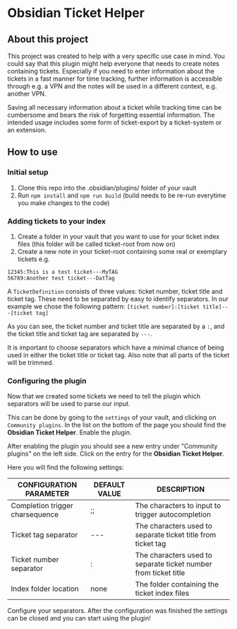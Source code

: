 # Obsidian Ticket Helper

## About this project
This project was created to help with a very specific use case in mind. You could say that this plugin might help everyone that needs to create notes containing tickets.
Especially if you need to enter information about the tickets in a fast manner for time tracking, further information is accessible through e.g. a VPN and the notes will be used in a different context, e.g. another VPN.

Saving all necessary information about a ticket while tracking time can be cumbersome and bears the risk of forgetting essential information.
The intended usage includes some form of ticket-export by a ticket-system or an extension.

## How to use

### Initial setup

1. Clone this repo into the .obsidian/plugins/ folder of your vault
2. Run `npm install` and `npm run build` (build needs to be re-run everytime you make changes to the code)

### Adding tickets to your index

1. Create a folder in your vault that you want to use for your ticket index files (this folder will be called
   ticket-root from now on)
2. Create a new note in your ticket-root containing some real or exemplary tickets e.g.

```
12345:This is a test ticket---MyTAG
56789:Another test ticket---DatTag
```

A `TicketDefinition` consists of three values: ticket number, ticket title and ticket tag. These need to be separated by
easy to identify separators. In our example we chose the following pattern:
`[ticket number]:[ticket title]---[ticket tag]`

As you can see, the ticket number and ticket title are separated by a `:`, and the ticket title and ticket tag are
separated by `---`.

It is important to choose separators which have a minimal chance of being used in either the ticket title or ticket tag.
Also note that all parts of the ticket will be trimmed.

### Configuring the plugin

Now that we created some tickets we need to tell the plugin which separators will be used to parse our input.

This can be done by going to the `settings` of your vault, and clicking on `Community plugins`. In the list on the
bottom of the page
you should find the **Obsidian Ticket Helper**. Enable the plugin.

After enabling the plugin you should see a new entry under "Community plugins" on the left side. Click on the entry for
the **Obsidian Ticket Helper**.

Here you will find the following settings:

| CONFIGURATION PARAMETER         | DEFAULT VALUE | DESCRIPTION                                                     |
|---------------------------------|---------------|-----------------------------------------------------------------|
| Completion trigger charsequence | ;;            | The characters to input to trigger autocompletion               |
| Ticket tag separator            | ---           | The characters used to separate ticket title from ticket tag    |
| Ticket number separator         | :             | The characters used to separate ticket number from ticket title |
| Index folder location           | none          | The folder containing the ticket index files                    |

Configure your separators. After the configuration was finished the settings can be closed and you can start using the plugin!
